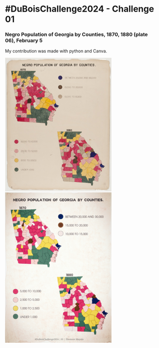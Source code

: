 # #DuBoisChallenge2024 - Challenge 01
### Negro Population of Georgia by Counties, 1870, 1880 (plate 06), February 5
My contribution was made with python and Canva.
<div>
<img src="original-plate-06.jpg" alt="Original plate 06" width="350"/>
<img src="duboischallenge2024_01_emayola.jpg" alt="reproduction of plate 06" width="350"/>
</div>

